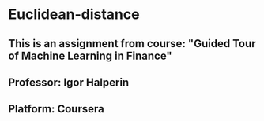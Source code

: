# Euclidean-distance

## This is an assignment from course: "Guided Tour of Machine Learning in Finance"
## Professor: Igor Halperin
## Platform: Coursera
